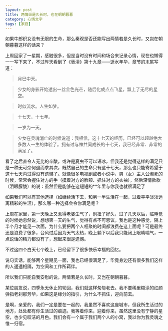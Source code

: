 ```yaml
---
layout: post
title: 两情纵是久长时，也在朝朝暮暮
category: 心情文字
tags: [家庭]
---
```

如果牛郎织女没有无限的生命，那么秦观是否还能写出两情若是久长时，又岂在朝朝暮暮这样的话来？ 
	
上周回家了一星期，感触很多，但是当时没有时间和场合来记录心情，现在也懒得一一写下来了，不过昨天看到了《亵渎》第十九章――逝水年华，章节的末尾写道： 
	
>月巳中天。 
	
>少女的身影开始透出一丝金色光芒，随后化成点点飞星，飘上了无尽的星空。 
	
>时似流水。人生如梦。 
	
>十七天，十七年。 
	
>一岁为一天。 
	
>少女在灵魂消亡的时候说道：我相信，这十七天的经历，巳经可以超越绝大多数人一生的体验了。拥有过与神共同成长的十七天，我已经非常、非常的满足了。 
	
看了之后直令人无比的辛酸，或许是夏虫不可以语冰，但我还是觉得这样的满足只是一种无可奈何退而求其次，既然自己的生命只有这十七天，那么也只能寄希望于这十七天内过得没有遗憾了。就像很多电视剧或者小说中，男（女）主人公濒死的时候，常常会握住对方的手（摸着对方的脸颊、抓住对方的衣袖），然后深情款款（泪眼朦胧）的说：虽然但是能够在这短短的**年里与你我也就很满足了 
	
如果我们可以有其他选择（如继续活下去，和另一半生活在一起，过着平平淡淡远离精彩的生活），那么哪一种选择会令你满足呢？ 
	
上周在家里，第一天晚上又惹得老婆生气了，别扭了好久，过了几天以后，临睡觉的时候她忽然说，想想第一天的生气，觉得有点不可思议。我也是这种感觉，隔上半个月才能见一次面，为什么要把两个人相聚的时间都浪费在这上面呢？可是最终还是浪费了很多，台风过后因为天气太热，晚上躺下以后我只能闭上眼睛喘气，一点说话的精力都没有了，想起来很是遗憾。 
	
不过这四个白天七个晚上，已经留下了很多快乐幸福的回忆。 
	
说句实话，能够两个星期见一面，我也已经很满足了，毕竟身边还有很多我们这样的人遥遥相隔，为空间和工作所羁绊。 
	
所以我们只能自我安慰的说，两情若是久长时，又岂在朝朝暮暮。 
	
某位朋友说，四季永无休止的轮回，我们就这样匆匆老去。我不要稀里糊涂的红颜弹指老刹那芳华，如果这是缘分的指引，为什么不抓住，迎向前去。 
	
是啊，亲爱的，我们一定是要在一起的，我虽然不喜欢这座城市，但我所生活过的地方，处处都有你生活过的痕迹。我等着你来，迎着你来，虽然这里没有宁静的星空，也少见皎洁的月色。我们会有一个属于我们两个人的小窝，我以你为我灵魂之惟一归宿。